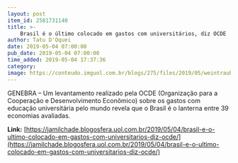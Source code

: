 ```yaml
---
layout: post
item_id: 2581731140
title: >-
    Brasil é o último colocado em gastos com universitários, diz OCDE
author: Tatu D'Oquei
date: 2019-05-04 07:00:00
pub_date: 2019-05-04 07:00:00
time_added: 2019-05-04 17:37:36
category: 
image: https://conteudo.imguol.com.br/blogs/275/files/2019/05/weintraub-615x300.jpg
---
```


GENEBRA – Um levantamento realizado pela OCDE (Organização para a Cooperação e Desenvolvimento Econômico) sobre os gastos com educação universitária pelo mundo revela que o Brasil é o lanterna entre 39 economias avaliadas.

**Link:** [https://jamilchade.blogosfera.uol.com.br/2019/05/04/brasil-e-o-ultimo-colocado-em-gastos-com-universitarios-diz-ocde/](https://jamilchade.blogosfera.uol.com.br/2019/05/04/brasil-e-o-ultimo-colocado-em-gastos-com-universitarios-diz-ocde/)

